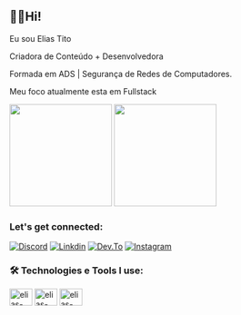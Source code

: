 ## 👦🏻Hi!

Eu sou Elias Tito
 
Criadora de Conteúdo + Desenvolvedora

Formada em ADS | Segurança de Redes de Computadores.

Meu foco atualmente esta em Fullstack

<div>
  <img height="180em" src="https://github-readme-stats.vercel.app/api?username=Eliastitos&show_icons=true&theme=tokyonight"/>
  <img height="180em" src="https://github-readme-stats.vercel.app/api/top-langs/?username=Eliastito&layout=compact&theme=tokyonight"/>
</div>

### Let's get connected:

[![Discord](https://img.shields.io/badge/Discord-7289DA?style=for-the-badge&logo=discord&logoColor=white)]()
[![Linkdin](https://img.shields.io/badge/LinkedIn-0077B5?style=for-the-badge&logo=linkedin&logoColor=white)](https://www.linkedin.com/in/elias-tito-infantas-4a7614277/)
[![Dev.To](https://img.shields.io/badge/dev.to-0A0A0A?style=for-the-badge&logo=dev.to&logoColor=white)](https://discord.com/channels/@me)
[![Instagram](https://img.shields.io/badge/Instagram-E4405F?style=for-the-badge&logo=instagram&logoColor=white)](https://www.instagram.com/)

### 🛠️ Technologies e Tools I use:

<div>
<img align="center" alt="elias-html" height="30" width="40" src="https://cdn.jsdelivr.net/gh/devicons/devicon/icons/html5/html5-original.svg"/>
<img align="center" alt="elias-css" height="30" width="40" src="https://cdn.jsdelivr.net/gh/devicons/devicon/icons/css3/css3-original.svg"/>
<img align="center" alt="elias-wp" height="30" width="40" src="https://cdn.jsdelivr.net/gh/devicons/devicon/icons/wordpress/wordpress-plain-wordmark.svg"/>




</div>
